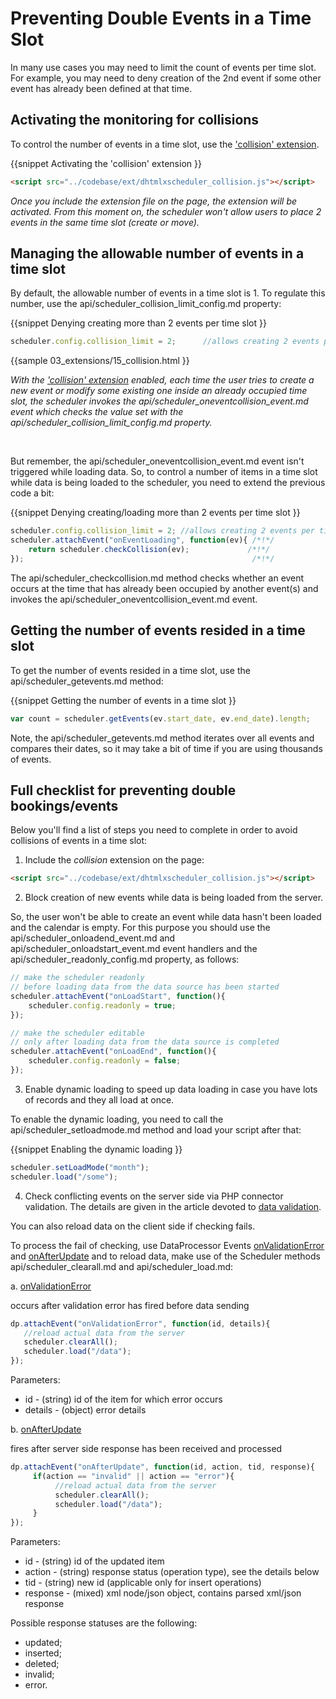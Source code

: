 Preventing Double Events in a Time Slot
==============

In many use cases you may need to limit the count of events per time slot. For example, you may need  to deny creation of the 2nd event if some other event has already been defined at that time.

Activating the monitoring for collisions
---------------------------------------------------

To control the number of events in a time slot, use the ['collision' extension](extensions_list.md#collision).

{{snippet
Activating the 'collision' extension
}}
~~~html
<script src="../codebase/ext/dhtmlxscheduler_collision.js"></script>
~~~

*Once you include the extension file on the page, the extension will be activated.
From this moment on, the scheduler won't allow users to place 2 events in the same time slot (create or move).*


Managing the allowable number of events in a time slot
----------------------------------------------------

By default, the allowable number of events in a time slot is 1. To regulate this number, use the api/scheduler_collision_limit_config.md property:

{{snippet
Denying creating more than 2 events per time slot
}}
~~~js
scheduler.config.collision_limit = 2;      //allows creating 2 events per time slot
~~~
{{sample
	03_extensions/15_collision.html
}}


*With the ['collision' extension](extensions_list.md#collision) enabled, each time the user tries to create a new event or modify some existing one inside an already occupied time slot, the scheduler invokes
the api/scheduler_oneventcollision_event.md event which checks the value set with the 
api/scheduler_collision_limit_config.md property.*

<br>

But remember, the api/scheduler_oneventcollision_event.md event isn't triggered while loading data. So, to control a 
number of items in a time slot while data is being loaded to the scheduler, you need to extend the previous code a bit:

{{snippet
Denying creating/loading more than 2 events per time slot
}}
~~~js
scheduler.config.collision_limit = 2; //allows creating 2 events per time slot
scheduler.attachEvent("onEventLoading", function(ev){ /*!*/
	return scheduler.checkCollision(ev);             /*!*/
});                                                   /*!*/

~~~
The api/scheduler_checkcollision.md method checks whether an event occurs at the time that has already been occupied by another event(s) and invokes the api/scheduler_oneventcollision_event.md event. 


Getting the number of events resided in a time slot
------------------------------------------------------------

To get the number of events resided in a time slot, use the api/scheduler_getevents.md method: 

{{snippet 
Getting the number of events in a time slot
}}
~~~js
var count = scheduler.getEvents(ev.start_date, ev.end_date).length;
~~~

Note,  the api/scheduler_getevents.md method iterates over all events and compares their dates, so it may take a bit of time if you are using thousands of events. 

Full checklist for preventing double bookings/events
---------------------------------------

Below you'll find a list of steps you need to complete in order to avoid collisions of events in a time slot: 

1) Include the *collision* extension on the page:

~~~html
<script src="../codebase/ext/dhtmlxscheduler_collision.js"></script>
~~~

2) Block creation of new events while data is being loaded from the server. 

So, the user won't be able to create an event while data hasn't been loaded and the calendar is empty.
For this purpose you should use the api/scheduler_onloadend_event.md and api/scheduler_onloadstart_event.md event handlers and the api/scheduler_readonly_config.md property, as follows:

~~~js
// make the scheduler readonly 
// before loading data from the data source has been started
scheduler.attachEvent("onLoadStart", function(){
    scheduler.config.readonly = true;
});

// make the scheduler editable 
// only after loading data from the data source is completed
scheduler.attachEvent("onLoadEnd", function(){
    scheduler.config.readonly = false;
});
~~~

3) Enable dynamic loading to speed up data loading in case you have lots of records and they all load at once.

To enable the dynamic loading, you need to call the api/scheduler_setloadmode.md method and load your script after that:

{{snippet
Enabling the dynamic loading
}}
~~~js
scheduler.setLoadMode("month");
scheduler.load("/some");
~~~

4) Check conflicting events on the server side via PHP connector validation. The details are given in the article devoted to 
[data validation](https://docs.dhtmlx.com/connector__php__validation.html#processingincaseofvalidationerror).

You can also reload data on the client side if checking fails. 

To process the fail of checking, use DataProcessor Events [onValidationError](https://docs.dhtmlx.com/api__dataprocessor_onvalidationerror_event.html) and 
[onAfterUpdate](https://docs.dhtmlx.com/api__dataprocessor_onafterupdate_event.html) and to reload data, make use of the Scheduler methods api/scheduler_clearall.md and api/scheduler_load.md:


a. [onValidationError](https://docs.dhtmlx.com/api__dataprocessor_onvalidationerror_event.html)

occurs after validation error has fired before data sending

~~~js
dp.attachEvent("onValidationError", function(id, details){
   //reload actual data from the server
   scheduler.clearAll();
   scheduler.load("/data");
});
~~~

Parameters:

- id - (string) id of the item for which error occurs
- details -	(object) error details

b. [onAfterUpdate](https://docs.dhtmlx.com/api__dataprocessor_onafterupdate_event.html)

fires after server side response has been received and processed

~~~js
dp.attachEvent("onAfterUpdate", function(id, action, tid, response){
     if(action == "invalid" || action == "error"){
          //reload actual data from the server
          scheduler.clearAll();
          scheduler.load("/data");
     }
});
~~~

Parameters:

- id - (string)	id of the updated item
- action - (string)	response status (operation type), see the details below
- tid - (string) new id (applicable only for insert operations)
- response - (mixed) xml node/json object, contains parsed xml/json response

Possible response statuses are the following: 

- updated; 
- inserted;
- deleted;
- invalid;
- error.

